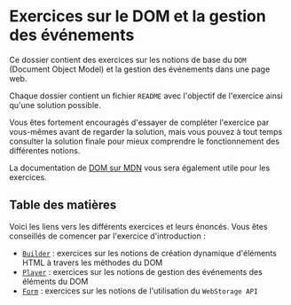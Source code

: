 # Exercices sur le DOM et la gestion des événements

Ce dossier contient des exercices sur les notions de base du `DOM` (Document Object Model) et la gestion des événements dans une page web.

Chaque dossier contient un fichier `README` avec l'objectif de l'exercice ainsi qu'une solution possible.

Vous êtes fortement encouragés d'essayer de compléter l'exercice par vous-mêmes avant de regarder la solution, mais vous pouvez à tout temps consulter la solution finale pour mieux comprendre le fonctionnement des différentes notions.

La documentation de [DOM sur MDN](https://developer.mozilla.org/en-US/docs/Web/API/Document_Object_Model) vous sera également utile pour les exercices.

## Table des matières

Voici les liens vers les différents exercices et leurs énoncés. Vous êtes conseillés de comencer par l'exercice d'introduction :

- [`Builder`](./Builder/README.MD) : exercices sur les notions de création dynamique d'éléments HTML à travers les méthodes du DOM
- [`Player`](./Player/README.MD) : exercices sur les notions de gestion des événements des éléments du DOM
- [`Form`](./Form/README.MD) : exercices sur les notions de l'utilisation du `WebStorage API`


